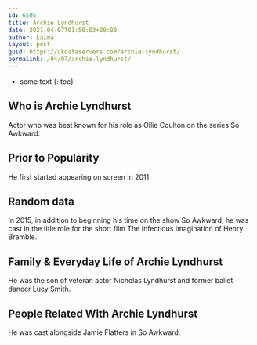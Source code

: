 ```yaml
---
id: 6505
title: Archie Lyndhurst
date: 2021-04-07T01:50:03+00:00
author: Laima
layout: post
guid: https://ukdataservers.com/archie-lyndhurst/
permalink: /04/07/archie-lyndhurst/
---
```


* some text
{: toc}


## Who is Archie Lyndhurst
                  
                  
                  
Actor who was best known for his role as Ollie Coulton on the series So Awkward. 
                  
              
            
              
            
                
                
                
## Prior to Popularity
                  
                  
                  
He first started appearing on screen in 2011.
                  
              
            
              
            
                
                
                
## Random data
                  
                  
                  
In 2015, in addition to beginning his time on the show So Awkward, he was cast in the title role for the short film The Infectious Imagination of Henry Bramble.
                  
              
            
              
            
                
                
                
## Family & Everyday Life of Archie Lyndhurst
                  
                  
                  
He was the son of veteran actor Nicholas Lyndhurst and former ballet dancer Lucy Smith.
                  
              
            
              
            
                
                
                
## People Related With Archie Lyndhurst
                  
                  
                  
He was cast alongside Jamie Flatters in So Awkward.
                  
              
            
              
            
                
              
            
              
              
            
            
              
            
          
          
          